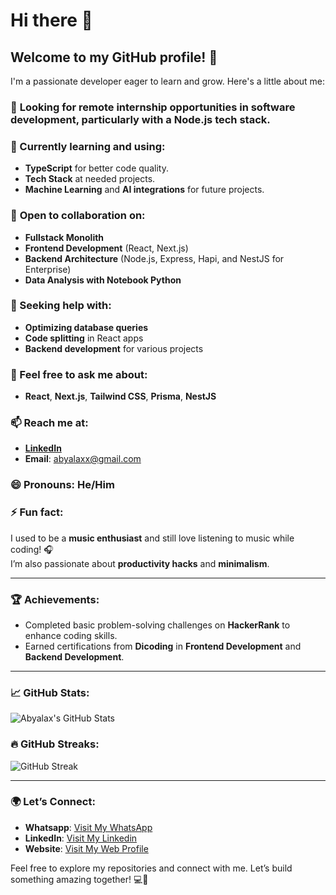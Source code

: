 # **Hi there** 👋

## Welcome to my GitHub profile! 👋

I'm a passionate developer eager to learn and grow. Here's a little about me:

### 🧐 **Looking for remote internship opportunities** in software development, particularly with a **Node.js tech stack**.

### 🌱 Currently learning and using:
- **TypeScript** for better code quality.
- **Tech Stack** at needed projects.
- **Machine Learning** and **AI integrations** for future projects.

### 👯 **Open to collaboration** on:
- **Fullstack Monolith**
- **Frontend Development** (React, Next.js)
- **Backend Architecture** (Node.js, Express, Hapi, and NestJS for Enterprise)
- **Data Analysis with Notebook Python**

### 🤔 Seeking help with:
- **Optimizing database queries**
- **Code splitting** in React apps
- **Backend development** for various projects

### 💬 Feel free to ask me about:
- **React**, **Next.js**, **Tailwind CSS**, **Prisma**, **NestJS**

### 📫 Reach me at:
- **[LinkedIn](https://www.linkedin.com/in/abyalaxx3541241-profile/)**
- **Email**: [abyalaxx@gmail.com](mailto:abyalaxx@gmail.com)

### 😄 Pronouns: He/Him

### ⚡ Fun fact:  
I used to be a **music enthusiast** and still love listening to music while coding! 🎧  
I’m also passionate about **productivity hacks** and **minimalism**.


---

### 🏆 Achievements:
- Completed basic problem-solving challenges on **HackerRank** to enhance coding skills.
- Earned certifications from **Dicoding** in **Frontend Development** and **Backend Development**.

---

### 📈 GitHub Stats:

![Abyalax's GitHub Stats](https://github-readme-stats.vercel.app/api?username=abyalax&show_icons=true&count_private=true&hide_title=true&hide=prs&theme=radical)

### 🔥 GitHub Streaks:

![GitHub Streak](https://github-readme-streak-stats.herokuapp.com/?user=abyalax)

---

### 🌍 Let’s Connect:
- **Whatsapp**: [Visit My WhatsApp](https://wa.link/gntxu3)
- **LinkedIn**: [Visit My Linkedin](https://www.linkedin.com/in/abyalaxx3541241-profile/)
- **Website**: [Visit My Web Profile](https://profile-abya.vercel.app/)

Feel free to explore my repositories and connect with me. Let’s build something amazing together! 💻🚀
